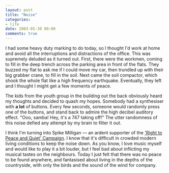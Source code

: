 ```yaml
---
layout: post
title: "Noise"
categories:
- life
date: 2003-05-30 00:00
comments: true
---
```


<p>I had some heavy duty marking to do today, so I thought I'd work at home and avoid all the interruptions and distractions of the office. This was supremely deluded as it turned out. First, there were the workmen, coming to fill in the deep trench across the parking area in front of the flats. They buzzed my flat to ask me if I could move my car, then trundled up with their big grabber crane, to fill in the soil. Next came the soil compactor, which shook the whole flat like a high frequency earthquake. Eventually, they left and I thought I might get a few moments of peace.</p>

<p>The kids from the youth group in the building out the back obviously heard my thoughts and decided to quash my hopes. Somebody had a synthesiser with <strong>a lot</strong> of buttons. Every few seconds, someone would randomly press one of the buttons, and stand back to admire the high decibel auditory effect. "Ooo, samba! Hey, it's a 747 taking off!" The utter randomness of this noise defied any attempt by my brain to filter it out.</p>

<p>I think I'm turning into Spike Milligan &mdash; an ardent supporter of the <a href="http://www3.sympatico.ca/noise/spike.htm">'Right to Peace and Quiet' Campaign</a>. I know that it's difficult in crowded modern living conditions to keep the noise down. As you know, I love music myself and would like to play it a bit louder, but I feel bad about inflicting my musical tastes on the neighbours. Today I just felt that there was no peace to be found anywhere, and fantasised about living in the depths of the countryside, with only the birds and the sound of the wind for company.</p>


